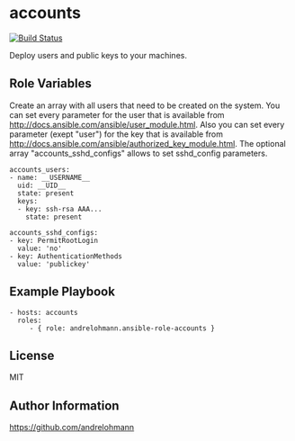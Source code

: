 accounts
=========

[![Build Status](https://travis-ci.org/andrelohmann/ansible-role-accounts.svg?branch=master)](https://travis-ci.org/andrelohmann/ansible-role-accounts)

Deploy users and public keys to your machines.

Role Variables
--------------

Create an array with all users that need to be created on the system. You can set every parameter for the user that is available from http://docs.ansible.com/ansible/user_module.html. Also you can set every parameter (exept "user") for the key that is available from http://docs.ansible.com/ansible/authorized_key_module.html. The optional array "accounts_sshd_configs" allows to set sshd_config parameters.

    accounts_users:
    - name: __USERNAME__
      uid: __UID__
      state: present
      keys:
      - key: ssh-rsa AAA...
        state: present

    accounts_sshd_configs:
    - key: PermitRootLogin
      value: 'no'
    - key: AuthenticationMethods
      value: 'publickey'

Example Playbook
----------------

    - hosts: accounts
      roles:
         - { role: andrelohmann.ansible-role-accounts }

License
-------

MIT

Author Information
------------------

https://github.com/andrelohmann
